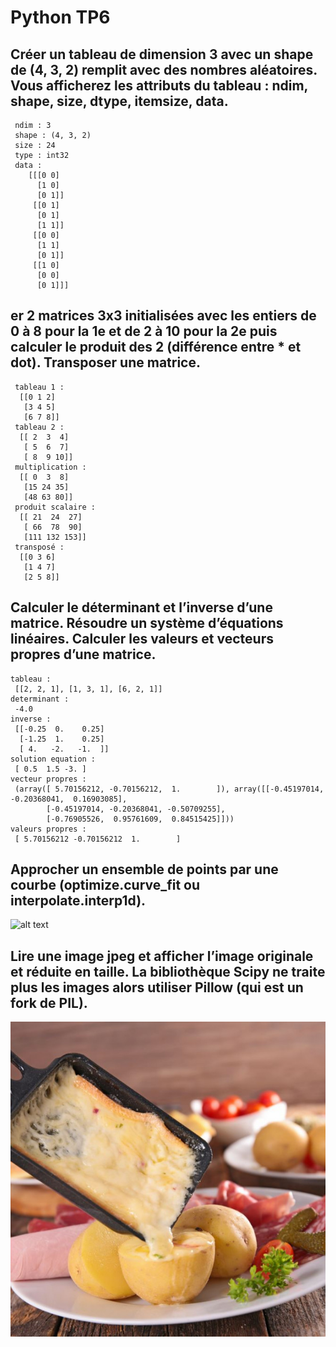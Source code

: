 # Python TP6

## Créer un tableau de dimension 3 avec un shape de (4, 3, 2) remplit avec des nombres aléatoires. Vous afficherez les attributs du tableau : ndim, shape, size, dtype, itemsize, data.

     ndim : 3
     shape : (4, 3, 2)
     size : 24
     type : int32
     data : 
        [[[0 0]
          [1 0]
          [0 1]]
         [[0 1]
          [0 1]
          [1 1]]
         [[0 0]
          [1 1]
          [0 1]]
         [[1 0]
          [0 0]
          [0 1]]]

## er 2 matrices 3x3 initialisées avec les entiers de 0 à 8 pour la 1e et de 2 à 10 pour la 2e puis calculer le produit des 2 (différence entre * et dot). Transposer une matrice.

     tableau 1 :
      [[0 1 2]
       [3 4 5]
       [6 7 8]]
     tableau 2 :
      [[ 2  3  4]
       [ 5  6  7]
       [ 8  9 10]]
     multiplication :
      [[ 0  3  8]
       [15 24 35]
       [48 63 80]]
     produit scalaire :
      [[ 21  24  27]
       [ 66  78  90]
       [111 132 153]]
     transposé :
      [[0 3 6]
       [1 4 7]
       [2 5 8]]
      
## Calculer le déterminant et l’inverse d’une matrice. Résoudre un système d’équations linéaires. Calculer les valeurs et vecteurs propres d’une matrice.

    tableau :
     [[2, 2, 1], [1, 3, 1], [6, 2, 1]]
    determinant :
     -4.0
    inverse :
     [[-0.25  0.    0.25]
      [-1.25  1.    0.25]
      [ 4.   -2.   -1.  ]]
    solution equation :
     [ 0.5  1.5 -3. ]
    vecteur propres :
     (array([ 5.70156212, -0.70156212,  1.        ]), array([[-0.45197014, -0.20368041,  0.16903085],
            [-0.45197014, -0.20368041, -0.50709255],
            [-0.76905526,  0.95761609,  0.84515425]]))
    valeurs propres :
     [ 5.70156212 -0.70156212  1.        ]
     
## Approcher un ensemble de points par une courbe (optimize.curve_fit ou interpolate.interp1d).

![alt text](pic/myplot.png)

## Lire une image jpeg et afficher l’image originale et réduite en taille. La bibliothèque Scipy ne traite plus les images alors utiliser Pillow (qui est un fork de PIL).

![alt text](raclette.jpg)